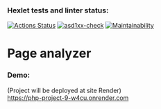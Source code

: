 ### Hexlet tests and linter status:
[![Actions Status](https://github.com/asd1xx/php-project-9/actions/workflows/hexlet-check.yml/badge.svg)](https://github.com/asd1xx/php-project-9/actions)
[![asd1xx-check](https://github.com/asd1xx/php-project-9/actions/workflows/asd1xx-check.yml/badge.svg)](https://github.com/asd1xx/php-project-9/actions/workflows/asd1xx-check.yml)
[![Maintainability](https://api.codeclimate.com/v1/badges/480af8b4125aa32cb8b1/maintainability)](https://codeclimate.com/github/asd1xx/php-project-9/maintainability)

# Page analyzer

### Demo:
(Project will be deployed at site Render)  
https://php-project-9-w4cu.onrender.com